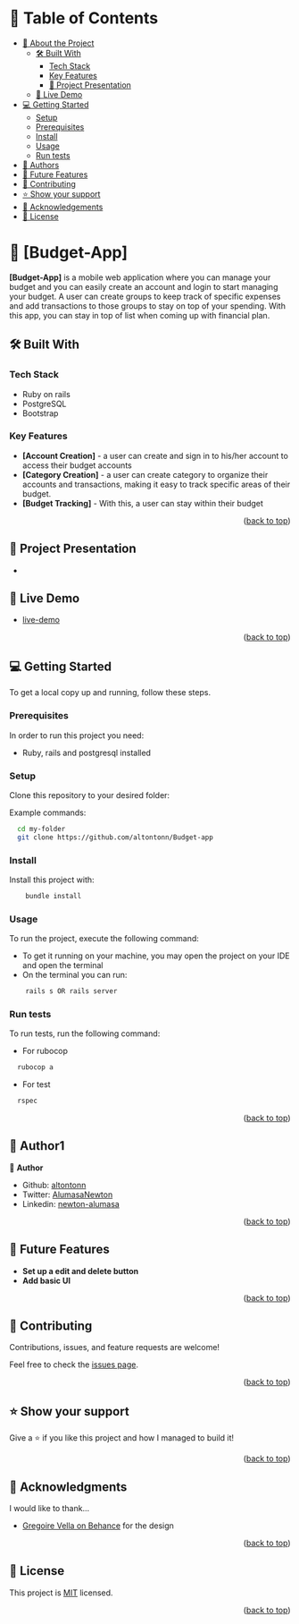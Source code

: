 # 📗 Table of Contents

- [📖 About the Project](#about-project)
  - [🛠 Built With](#built-with)
    - [Tech Stack](#tech-stack)
    - [Key Features](#key-features)
    - [🔭 Project Presentation](#project-presentation)
  - [🚀 Live Demo](#live-demo)
- [💻 Getting Started](#getting-started)
  - [Setup](#setup)
  - [Prerequisites](#prerequisites)
  - [Install](#install)
  - [Usage](#usage)
  - [Run tests](#run-tests)
- [👥 Authors](#authors)
- [🔭 Future Features](#future-features)
- [🤝 Contributing](#contributing)
- [⭐️ Show your support](#support)
- [🙏 Acknowledgements](#acknowledgements)
- [📝 License](#license)

<!-- PROJECT DESCRIPTION -->

# 📖 [Budget-App] <a name="about-project"></a>

**[Budget-App]** is a mobile web application where you can manage your budget and you can easily create an account and login to start managing your budget. A user can create groups to keep track of specific expenses and add transactions to those groups to stay on top of your spending. With this app, you can stay in top of list when coming up with financial plan.

## 🛠 Built With <a name="built-with"></a>

### Tech Stack <a name="tech-stack"></a>

- Ruby on rails
- PostgreSQL
- Bootstrap

<!-- Features -->

### Key Features <a name="key-features"></a>

- **[Account Creation]** - a user can create and sign in to his/her account to access their budget accounts
- **[Category Creation]** - a user can create category to organize their accounts and transactions, making it easy to track specific areas of their budget.
- **[Budget Tracking]** - With this, a user can stay within their budget

<p align="right">(<a href="#readme-top">back to top</a>)</p>

<!-- PROJECT PRESENTATION-->

## 🔭 Project Presentation <a name="project-presentation"></a>

- []()

<!-- LIVE DEMO -->

## 🚀 Live Demo <a name="live-demo"></a>

- [live-demo](https://budget-w99n.onrender.com/)

<p align="right">(<a href="#readme-top">back to top</a>)</p>

<!-- GETTING STARTED -->

## 💻 Getting Started <a name="getting-started"></a>

To get a local copy up and running, follow these steps.

### Prerequisites

In order to run this project you need:

- Ruby, rails and postgresql installed

### Setup

Clone this repository to your desired folder:

Example commands:

```sh
  cd my-folder
  git clone https://github.com/altontonn/Budget-app
```

### Install

Install this project with:

```sh
    bundle install
```
### Usage

To run the project, execute the following command:

- To get it running on your machine, you may open the project on your IDE and open the terminal
- On the terminal you can run:

```sh
    rails s OR rails server
```
### Run tests

To run tests, run the following command:

- For rubocop

```sh
  rubocop a
```

- For test

```sh
  rspec
```

<p align="right">(<a href="#readme-top">back to top</a>)</p>

<!-- AUTHORS -->

## 👥 Author1 <a name="authors"></a>

👤 **Author**

- Github: [altontonn](https://github.com/altontonn/)
- Twitter: [AlumasaNewton](https://twitter.com/AlumasaNewton)
- Linkedin: [newton-alumasa](https://www.linkedin.com/in/newton-alumasa/)

<p align="right">(<a href="#readme-top">back to top</a>)</p>

<!-- FUTURE FEATURES -->

## 🔭 Future Features <a name="future-features"></a>

- **Set up a edit and delete button**
- **Add basic UI**

<p align="right">(<a href="#readme-top">back to top</a>)</p>

<!-- CONTRIBUTING -->

## 🤝 Contributing <a name="contributing"></a>

Contributions, issues, and feature requests are welcome!

Feel free to check the [issues page](https://github.com/altontonn/Budget-app/issues/).

<p align="right">(<a href="#readme-top">back to top</a>)</p>

<!-- SUPPORT -->

## ⭐️ Show your support <a name="support"></a>

Give a ⭐️ if you like this project and how I managed to build it!

<p align="right">(<a href="#readme-top">back to top</a>)</p>

<!-- ACKNOWLEDGEMENTS -->

## 🙏 Acknowledgments <a name="acknowledgements"></a>

I would like to thank...

- [Gregoire Vella on Behance](https://www.behance.net/gregoirevella) for the design

<p align="right">(<a href="#readme-top">back to top</a>)</p>

<!-- LICENSE -->

## 📝 License <a name="license"></a>

This project is [MIT](https://github.com/altontonn/Budget-app/blob/dev/LICENSE) licensed.

<p align="right">(<a href="#readme-top">back to top</a>)</p>
